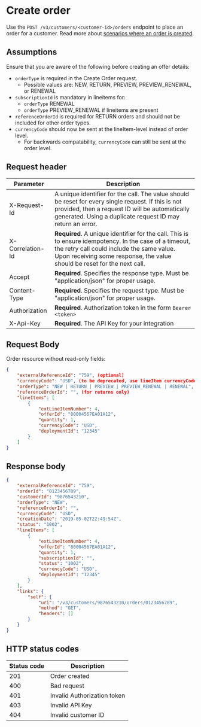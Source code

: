 # Create order

Use the `POST /v3/customers/<customer-id>/orders` endpoint to place an order for a customer. Read more about [scenarios where an order is created](./order_scenarios.md).

## Assumptions

Ensure that you are aware of the following before creating an offer details:

- `orderType` is required in the Create Order request.
  - Possible values are: NEW, RETURN, PREVIEW, PREVIEW_RENEWAL, or RENEWAL
- `subscriptionId` is mandatory in lineitems for:
  - `orderType` RENEWAL
  - `orderType` PREVIEW_RENEWAL if lineitems are present
- `referenceOrderId` is required for RETURN orders and should not be included for other order types.
- `currencyCode` should now be sent at the lineItem-level instead of order level.
  - For backwards compatability, `currencyCode` can still be sent at the order level.

## Request header

| Parameter        | Description                                                                                                                                                                                                                      |
|------------------|----------------------------------------------------------------------------------------------------------------------------------------------------------------------------------------------------------------------------------|
| X-Request-Id     | A unique identifier for the call. The value should be reset for every single request. If this is not provided, then a request ID will be automatically generated. Using a duplicate request ID may return an error.              |
| X-Correlation-Id | **Required**. A unique identifier for the call. This is to ensure idempotency. In the case of a timeout, the retry call could include the same value. Upon receiving some response, the value should be reset for the next call. |
| Accept           | **Required**. Specifies the response type. Must be "application/json" for proper usage.                                                                                                                                          |
| Content-Type     | **Required**. Specifies the request type. Must be "application/json" for proper usage.                                                                                                                                           |
| Authorization    | **Required**. Authorization token in the form `Bearer <token>`                                                                                                                                                                   |
| X-Api-Key        | **Required**. The API Key for your integration                                                                                                                                                                                   |

## Request Body

Order resource without read-only fields:

```json
{
    "externalReferenceId": "759", (optional)
    "currencyCode": "USD", (to be deprecated, use lineItem currencyCode)
    "orderType": "NEW | RETURN | PREVIEW | PREVIEW_RENEWAL | RENEWAL",
    "referenceOrderId": "", (for returns only)
    "lineItems": [
        {
            "extLineItemNumber": 4,
            "offerId": "80004567EA01A12",
            "quantity": 1,
            "currencyCode": "USD",
            "deploymentId": "12345"
        }
    ]
}
```

## Response body

```json
{
    "externalReferenceId": "759",
    "orderId": "0123456789",
    "customerId": "9876543210",
    "orderType": "NEW",
    "referenceOrderId": "",
    "currencyCode": "USD",
    "creationDate": "2019-05-02T22:49:54Z",
    "status": "1002",
    "lineItems": [
        {
            "extLineItemNumber": 4,
            "offerId": "80004567EA01A12",
            "quantity": 1,
            "subscriptionId": "",
            "status": "1002",
            "currencyCode": "USD",
            "deploymentId": "12345"
        }
    ],
    "links": {
        "self": {
            "uri": "/v3/customers/9876543210/orders/0123456789",
            "method": "GET",
            "headers": []
        }
    }
}
```

## HTTP status codes

| Status code | Description                 |
|-------------|-----------------------------|
| 201         | Order  created              |
| 400         | Bad request                 |
| 401         | Invalid Authorization token |
| 403         | Invalid API Key             |
| 404         | Invalid customer ID         |
